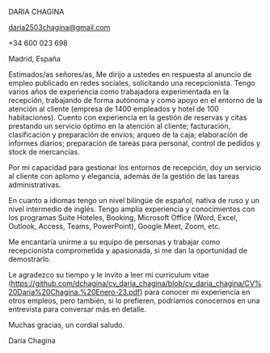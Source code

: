DARIA CHAGINA 

daria2503chagina@gmail.com 

+34 600 023 698 

Madrid, España 



Estimados/as señores/as,
Me dirijo a ustedes en respuesta al anuncio de empleo publicado en redes sociales, solicitando una recepcionista. Tengo varios años de experiencia como trabajadora experimentada en la recepción, trabajando de forma autónoma y como apoyo en el entorno de la atención al cliente (empresa de 1400 empleados y hotel de 100 habitaciones). Cuento con experiencia en la gestión de reservas y citas prestando un servicio óptimo en la atención al cliente; facturación, clasificación y preparación de envíos; arqueo de la caja; elaboración de informes diarios; preparación de tareas para personal, control de pedidos y stock de mercancías. 

Por mi capacidad para gestionar los entornos de recepción, doy un servicio al cliente con aplomo y elegancia, además de la gestión de las tareas administrativas. 

En cuanto a idiomas tengo un nivel bilingüe de español, nativa de ruso y un nivel intermedio de inglés. Tengo amplia experiencia y conocimientos con los programas Suite Hoteles, Booking, Microsoft Office (Word, Excel, Outlook, Access, Teams, PowerPoint), Google Meet, Zoom, etc. 

Me encantaría unirme a su equipo de personas y trabajar como recepcionista comprometida y apasionada, si me dan la oportunidad de demostrarlo. 

Le agradezco su tiempo y le invito a leer mi curriculum vitae (https://github.com/dchagina/cv_daria_chagina/blob/cv_daria_chagina/CV%20Daria%20Chagina.%20Enero-23.pdf) para conocer mi experiencia en otros empleos, pero también, si lo prefieren, podríamos conocernos en una entrevista para conversar más en detalle. 


Muchas gracias, un cordial saludo. 

Daria Chagina
